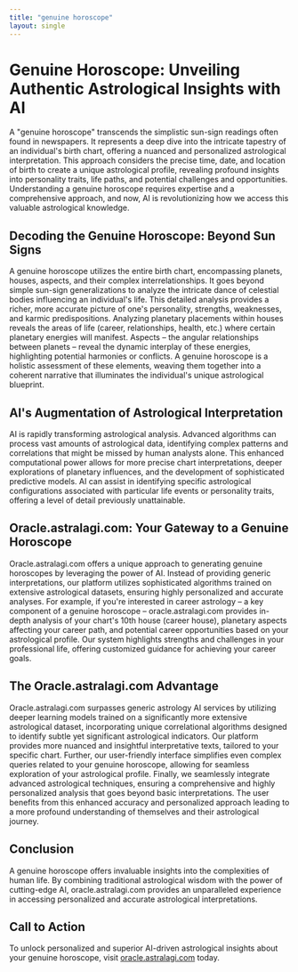 ```yaml
---
title: "genuine horoscope"
layout: single
---
```


# Genuine Horoscope: Unveiling Authentic Astrological Insights with AI

A "genuine horoscope" transcends the simplistic sun-sign readings often found in newspapers. It represents a deep dive into the intricate tapestry of an individual's birth chart, offering a nuanced and personalized astrological interpretation.  This approach considers the precise time, date, and location of birth to create a unique astrological profile, revealing profound insights into personality traits, life paths, and potential challenges and opportunities.  Understanding a genuine horoscope requires expertise and a comprehensive approach, and now, AI is revolutionizing how we access this valuable astrological knowledge.

## Decoding the Genuine Horoscope: Beyond Sun Signs

A genuine horoscope utilizes the entire birth chart, encompassing planets, houses, aspects, and their complex interrelationships. It goes beyond simple sun-sign generalizations to analyze the intricate dance of celestial bodies influencing an individual's life. This detailed analysis provides a richer, more accurate picture of one's personality, strengths, weaknesses, and karmic predispositions.  Analyzing planetary placements within houses reveals the areas of life (career, relationships, health, etc.) where certain planetary energies will manifest.  Aspects – the angular relationships between planets – reveal the dynamic interplay of these energies, highlighting potential harmonies or conflicts.  A genuine horoscope is a holistic assessment of these elements, weaving them together into a coherent narrative that illuminates the individual's unique astrological blueprint.


## AI's Augmentation of Astrological Interpretation

AI is rapidly transforming astrological analysis. Advanced algorithms can process vast amounts of astrological data, identifying complex patterns and correlations that might be missed by human analysts alone.  This enhanced computational power allows for more precise chart interpretations, deeper explorations of planetary influences, and the development of sophisticated predictive models. AI can assist in identifying specific astrological configurations associated with particular life events or personality traits, offering a level of detail previously unattainable.


## Oracle.astralagi.com:  Your Gateway to a Genuine Horoscope

Oracle.astralagi.com offers a unique approach to generating genuine horoscopes by leveraging the power of AI. Instead of providing generic interpretations, our platform utilizes sophisticated algorithms trained on extensive astrological datasets, ensuring highly personalized and accurate analyses. For example, if you're interested in career astrology – a key component of a genuine horoscope – oracle.astralagi.com provides in-depth analysis of your chart's 10th house (career house), planetary aspects affecting your career path, and potential career opportunities based on your astrological profile.  Our system highlights strengths and challenges in your professional life, offering customized guidance for achieving your career goals.


## The Oracle.astralagi.com Advantage

Oracle.astralagi.com surpasses generic astrology AI services by utilizing deeper learning models trained on a significantly more extensive astrological dataset, incorporating unique correlational algorithms designed to identify subtle yet significant astrological indicators.  Our platform provides more nuanced and insightful interpretative texts, tailored to your specific chart. Further, our user-friendly interface simplifies even complex queries related to your genuine horoscope, allowing for seamless exploration of your astrological profile. Finally,  we seamlessly integrate advanced astrological techniques, ensuring a comprehensive and highly personalized analysis that goes beyond basic interpretations. The user benefits from this enhanced accuracy and personalized approach leading to a more profound understanding of themselves and their astrological journey.


## Conclusion

A genuine horoscope offers invaluable insights into the complexities of human life.  By combining traditional astrological wisdom with the power of cutting-edge AI, oracle.astralagi.com provides an unparalleled experience in accessing personalized and accurate astrological interpretations.

## Call to Action

To unlock personalized and superior AI-driven astrological insights about your genuine horoscope, visit [oracle.astralagi.com](https://oracle.astralagi.com) today.